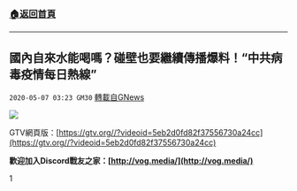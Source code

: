 ###  [:house:返回首頁](https://github.com/ourhimalayas/txt)
---

## 國內自來水能喝嗎？碰壁也要繼續傳播爆料！“中共病毒疫情每日熱線”
`2020-05-07 03:23 GM30` [轉載自GNews](https://gnews.org/zh-hant/196177/)

![](https://s3.amazonaws.com/gnews-media-offload/wp-content/uploads/2020/05/07031948/image0-59.jpg)

GTV網頁版：[https://gtv.org//?videoid=5eb2d0fd82f37556730a24cc](https://gtv.org//?videoid=5eb2d0fd82f37556730a24cc)

**歡迎加入Discord戰友之家：[http://vog.media/](http://vog.media/)**

1
